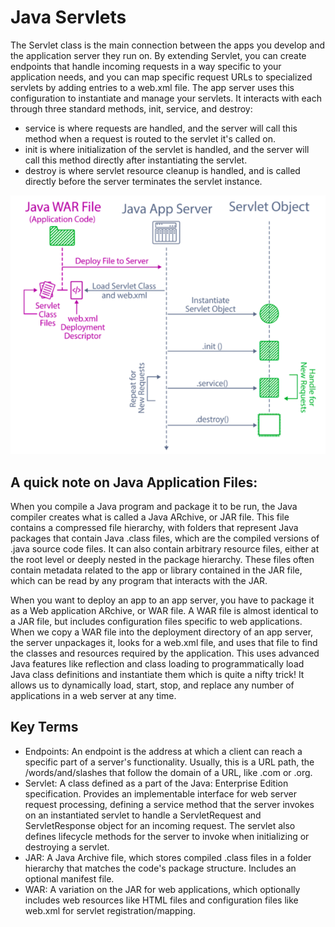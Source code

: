# Java Servlets

The Servlet class is the main connection between the apps you develop and the application server they run on. By extending Servlet, 
you can create endpoints that handle incoming requests in a way specific to your application needs, and you can map specific request 
URLs to specialized servlets by adding entries to a web.xml file. The app server uses this configuration to instantiate and manage 
your servlets. It interacts with each through three standard methods, init, service, and destroy:

* service is where requests are handled, and the server will call this method when a request is routed to the servlet it's called on.
* init is where initialization of the servlet is handled, and the server will call this method directly after instantiating the servlet.
* destroy is where servlet resource cleanup is handled, and is called directly before the server terminates the servlet instance.

![The Lifecycle of a Servlet in an Application Server](https://github.com/iamAkolab/udacity_javadev_nanodegree/blob/main/part2_spring_boot_basic/lesson2/screen-shot-2020-06-03-at-4.51.26-pm.png)

## A quick note on Java Application Files:
When you compile a Java program and package it to be run, the Java compiler creates what is called a Java ARchive, or JAR file. This file 
contains a compressed file hierarchy, with folders that represent Java packages that contain Java .class files, which are the compiled 
versions of .java source code files. It can also contain arbitrary resource files, either at the root level or deeply nested in the package 
hierarchy. These files often contain metadata related to the app or library contained in the JAR file, which can be read by any program that 
interacts with the JAR.

When you want to deploy an app to an app server, you have to package it as a Web application ARchive, or WAR file. A WAR file is almost identical 
to a JAR file, but includes configuration files specific to web applications. When we copy a WAR file into the deployment directory of an app server, 
the server unpackages it, looks for a web.xml file, and uses that file to find the classes and resources required by the application. This uses advanced 
Java features like reflection and class loading to programmatically load Java class definitions and instantiate them which is quite a nifty trick! It 
allows us to dynamically load, start, stop, and replace any number of applications in a web server at any time.

## Key Terms
* Endpoints: An endpoint is the address at which a client can reach a specific part of a server's functionality. Usually, this is a URL path, the /words/and/slashes that follow the domain of a URL, like .com or .org.
* Servlet: A class defined as a part of the Java: Enterprise Edition specification. Provides an implementable interface for web server request processing, defining a service method that the server invokes on an instantiated servlet to handle a ServletRequest and ServletResponse object for an incoming request. The servlet also defines lifecycle methods for the server to invoke when initializing or destroying a servlet.
* JAR: A Java Archive file, which stores compiled .class files in a folder hierarchy that matches the code's package structure. Includes an optional manifest file.
* WAR: A variation on the JAR for web applications, which optionally includes web resources like HTML files and configuration files like web.xml for servlet registration/mapping.
